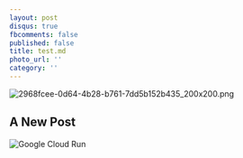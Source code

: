 ```yaml
---
layout: post
disqus: true
fbcomments: false
published: false
title: test.md
photo_url: ''
category: ''
---
```

![2968fcee-0d64-4b28-b761-7dd5b152b435_200x200.png]({{site.baseurl}}/media/2968fcee-0d64-4b28-b761-7dd5b152b435_200x200.png)
## A New Post
![Google Cloud Run]({{site.baseurl}}/_posts/googlecloudrun.jpg)
